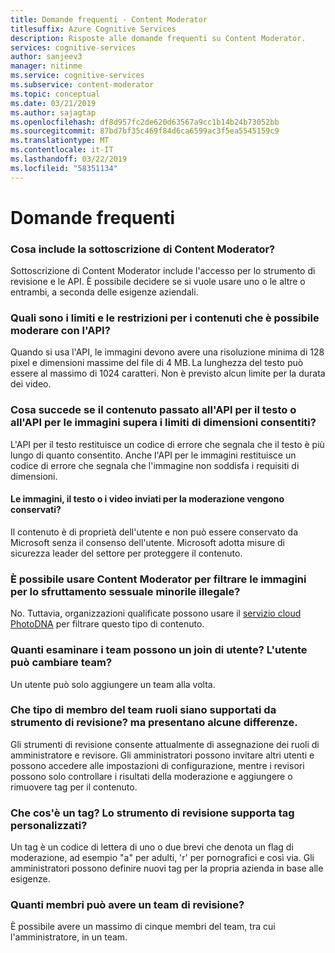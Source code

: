 ```yaml
---
title: Domande frequenti - Content Moderator
titlesuffix: Azure Cognitive Services
description: Risposte alle domande frequenti su Content Moderator.
services: cognitive-services
author: sanjeev3
manager: nitinme
ms.service: cognitive-services
ms.subservice: content-moderator
ms.topic: conceptual
ms.date: 03/21/2019
ms.author: sajagtap
ms.openlocfilehash: df8d957fc2de620d63567a9cc1b14b24b73052bb
ms.sourcegitcommit: 87bd7bf35c469f84d6ca6599ac3f5ea5545159c9
ms.translationtype: MT
ms.contentlocale: it-IT
ms.lasthandoff: 03/22/2019
ms.locfileid: "58351134"
---
```

# <a name="frequently-asked-questions-faq"></a>Domande frequenti

### <a name="what-does-my-content-moderator-subscription-include"></a>Cosa include la sottoscrizione di Content Moderator?

Sottoscrizione di Content Moderator include l'accesso per lo strumento di revisione e le API. È possibile decidere se si vuole usare uno o le altre o entrambi, a seconda delle esigenze aziendali.

### <a name="what-are-the-limitsrestrictions-of-the-content-that-can-be-moderated-by-using-the-api"></a>Quali sono i limiti e le restrizioni per i contenuti che è possibile moderare con l'API?

Quando si usa l'API, le immagini devono avere una risoluzione minima di 128 pixel e dimensioni massime del file di 4 MB. La lunghezza del testo può essere al massimo di 1024 caratteri. Non è previsto alcun limite per la durata dei video.

### <a name="what-happens-if-the-content-passed-to-the-text-api-or-the-image-api-exceeds-the-size-limits"></a>Cosa succede se il contenuto passato all'API per il testo o all'API per le immagini supera i limiti di dimensioni consentiti?

L'API per il testo restituisce un codice di errore che segnala che il testo è più lungo di quanto consentito. Anche l'API per le immagini restituisce un codice di errore che segnala che l'immagine non soddisfa i requisiti di dimensioni.

#### <a name="do-you-keep-the-images-text-or-videos-that-are-submitted-for-moderation"></a>Le immagini, il testo o i video inviati per la moderazione vengono conservati?

Il contenuto è di proprietà dell'utente e non può essere conservato da Microsoft senza il consenso dell'utente. Microsoft adotta misure di sicurezza leader del settore per proteggere il contenuto.

### <a name="can-i-use-content-moderator-to-screen-for-illegal-child-exploitation-images"></a>È possibile usare Content Moderator per filtrare le immagini per lo sfruttamento sessuale minorile illegale?

 No. Tuttavia, organizzazioni qualificate possono usare il [servizio cloud PhotoDNA](https://www.microsoft.com/photodna "Servizio cloud Microsoft PhotoDNA") per filtrare questo tipo di contenuto.

### <a name="how-many-review-teams-can-a-user-join-can-the-user-switch-between-teams"></a>Quanti esaminare i team possono un join di utente? L'utente può cambiare team?

Un utente può solo aggiungere un team alla volta.

### <a name="what-kind-of-team-member-roles-are-supported-by-the-review-tool-how-are-they-different"></a>Che tipo di membro del team ruoli siano supportati da strumento di revisione? ma presentano alcune differenze.

Gli strumenti di revisione consente attualmente di assegnazione dei ruoli di amministratore e revisore. Gli amministratori possono invitare altri utenti e possono accedere alle impostazioni di configurazione, mentre i revisori possono solo controllare i risultati della moderazione e aggiungere o rimuovere tag per il contenuto.

### <a name="what-is-a-tag-does-the-review-tool-support-custom-tags"></a>Che cos'è un tag? Lo strumento di revisione supporta tag personalizzati?

Un tag è un codice di lettera di uno o due brevi che denota un flag di moderazione, ad esempio "a" per adulti, 'r' per pornografici e così via. Gli amministratori possono definire nuovi tag per la propria azienda in base alle esigenze.

### <a name="how-many-team-members-can-i-have-in-my-review-team"></a>Quanti membri può avere un team di revisione?

È possibile avere un massimo di cinque membri del team, tra cui l'amministratore, in un team.
